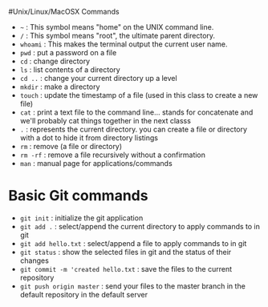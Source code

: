 #Unix/Linux/MacOSX Commands
* `~` : This symbol means "home" on the UNIX command line.
* `/` : This symbol means "root", the ultimate parent directory.
* `whoami` : This makes the terminal output the current user name.
* `pwd` : put a password on a file
* `cd` : change directory
* `ls` :  list contents of a directory
* `cd ..` : change your current directory up a level
* `mkdir` : make a directory
* `touch` : update the timestamp of a file (used in this class to create a new file)
* `cat` : print a text file to the command line... stands for concatenate and we'll probably cat things together in the next classs 
* `.` : represents the current directory. you can create a file or directory with a dot to hide it from directory listings
* `rm` : remove (a file or directory)
* `rm -rf` : remove a file recursively without a confirmation
* `man` : manual page for applications/commands

# Basic Git commands
* `git init` : initialize the git application
* `git add .` : select/append the current directory to apply commands to in git
* `git add hello.txt` : select/append a file to apply commands to in git
* `git status` : show the selected files in git and the status of their changes
* `git commit -m 'created hello.txt` : save the files to the current repository
* `git push origin master` : send your files to the master branch in the default repository in the default server